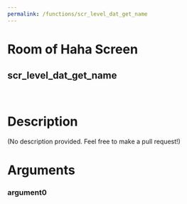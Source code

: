 ```yaml
---
permalink: /functions/scr_level_dat_get_name
---
```

# Room of Haha Screen  
## scr_level_dat_get_name  
&nbsp;  
# Description  
(No description provided. Feel free to make a pull request!) 
&nbsp;  
# Arguments
### argument0

&nbsp;  


